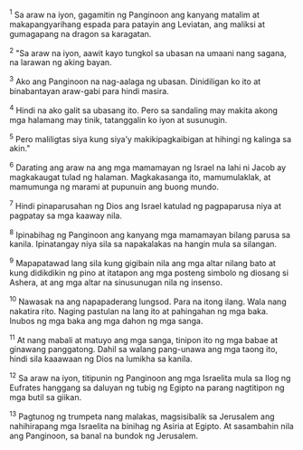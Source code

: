 <sup>1</sup>
Sa araw na iyon, gagamitin ng Panginoon ang kanyang matalim at makapangyarihang espada para patayin ang Leviatan, ang maliksi at gumagapang na dragon sa karagatan. 

<sup>2</sup>
"Sa araw na iyon, aawit kayo tungkol sa ubasan na umaani nang sagana, na larawan ng aking bayan. 

<sup>3</sup>
Ako ang Panginoon na nag-aalaga ng ubasan. Dinidiligan ko ito at binabantayan araw-gabi para hindi masira. 

<sup>4</sup>
Hindi na ako galit sa ubasang ito. Pero sa sandaling may makita akong mga halamang may tinik, tatanggalin ko iyon at susunugin. 

<sup>5</sup>
Pero maliligtas siya kung siyaʼy makikipagkaibigan at hihingi ng kalinga sa akin." 

<sup>6</sup>
Darating ang araw na ang mga mamamayan ng Israel na lahi ni Jacob ay magkakaugat tulad ng halaman. Magkakasanga ito, mamumulaklak, at mamumunga ng marami at pupunuin ang buong mundo. 

<sup>7</sup>
Hindi pinaparusahan ng Dios ang Israel katulad ng pagpaparusa niya at pagpatay sa mga kaaway nila. 

<sup>8</sup>
Ipinabihag ng Panginoon ang kanyang mga mamamayan bilang parusa sa kanila. Ipinatangay niya sila sa napakalakas na hangin mula sa silangan. 

<sup>9</sup>
Mapapatawad lang sila kung gigibain nila ang mga altar nilang bato at kung didikdikin ng pino at itatapon ang mga posteng simbolo ng diosang si Ashera, at ang mga altar na sinusunugan nila ng insenso. 

<sup>10</sup>
Nawasak na ang napapaderang lungsod. Para na itong ilang. Wala nang nakatira rito. Naging pastulan na lang ito at pahingahan ng mga baka. Inubos ng mga baka ang mga dahon ng mga sanga. 

<sup>11</sup>
At nang mabali at matuyo ang mga sanga, tinipon ito ng mga babae at ginawang panggatong. Dahil sa walang pang-unawa ang mga taong ito, hindi sila kaaawaan ng Dios na lumikha sa kanila. 

<sup>12</sup>
Sa araw na iyon, titipunin ng Panginoon ang mga Israelita mula sa Ilog ng Eufrates hanggang sa daluyan ng tubig ng Egipto na parang nagtitipon ng mga butil sa giikan. 

<sup>13</sup>
Pagtunog ng trumpeta nang malakas, magsisibalik sa Jerusalem ang nahihirapang mga Israelita na binihag ng Asiria at Egipto. At sasambahin nila ang Panginoon, sa banal na bundok ng Jerusalem.
